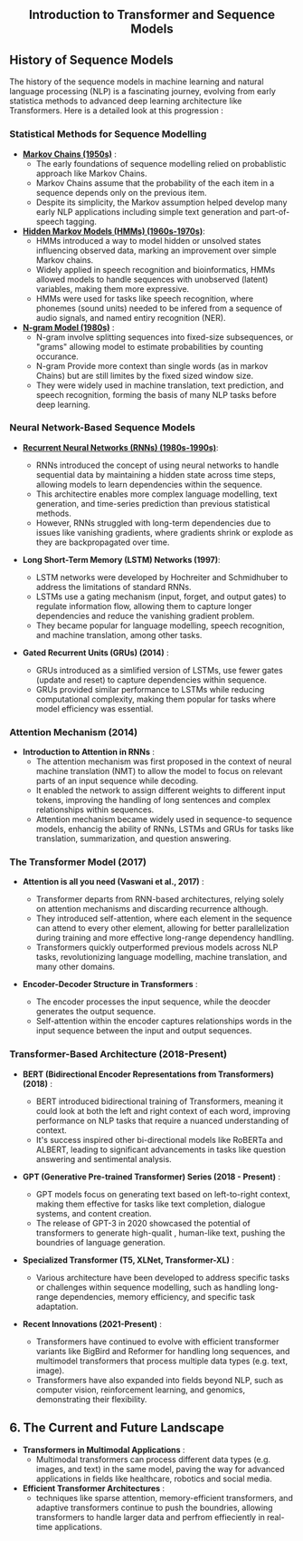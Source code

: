 ## <div align="center">Introduction to Transformer and Sequence Models</div>
## History of Sequence Models
The history of the sequence models in machine learning and natural language processing (NLP) is a fascinating journey, evolving from early statistica methods to advanced deep learning architecture like Transformers. Here is a detailed look at this progression : 
### Statistical Methods for Sequence Modelling
- **[Markov Chains (1950s)](https://github.com/SHIVAMAMBAH/Transformer/blob/main/Module%2001/Markov%20Chains/README.md)** :
  - The early foundations of sequence modelling relied on probablistic approach like Markov Chains.
  - Markov Chains assume that the probability of the each item in a sequence depends only on the previous item.
  - Despite its simplicity, the Markov assumption helped develop many early NLP applications including simple text generation and part-of-speech tagging.
- **[Hidden Markov Models (HMMs) (1960s-1970s)](https://github.com/SHIVAMAMBAH/Transformer/blob/main/Module%2001/Hidden%20Markov%20Model/README.md)**:
  - HMMs introduced a way to model hidden or unsolved states influencing observed data, marking an improvement over simple Markov chains.
  - Widely applied in <mar>speech recognition and bioinformatics</mark>, HMMs allowed models to handle sequences with unobserved (latent) variables, making them more expressive.
  - HMMs were used for tasks like speech recognition, where phonemes (sound units) needed to be infered from a sequence of audio signals, and named entiry recognition (NER).
- **[N-gram Model (1980s)](https://github.com/SHIVAMAMBAH/Transformer/blob/main/Module%2001/N-gram%20Model/README.md)** :
  - N-gram involve splitting sequences into fixed-size subsequences, or "grams" allowing model to estimate probabilities by counting occurance.
  - N-gram Provide more context than single words (as in markov Chains) but are still limites by the fixed sized window size.
  - They were widely used in machine translation, text prediction, and speech recognition, forming the basis of many NLP tasks before deep learning.

### Neural Network-Based Sequence Models
- **[Recurrent Neural Networks (RNNs) (1980s-1990s)](https://github.com/SHIVAMAMBAH/RNN/tree/main)**:
  - RNNs introduced the concept of using neural networks to handle sequential data by maintaining a hidden state across time steps, allowing models to learn dependencies within the sequence.
  - This architectire enables more complex language modelling, text generation, and time-series prediction than previous statistical methods.
  - However, RNNs struggled with long-term dependencies due to issues like vanishing gradients, where gradients shrink or explode as they are backpropagated over time.

- **Long Short-Term Memory (LSTM) Networks (1997)**:
  - LSTM networks were developed by Hochreiter and Schmidhuber to address the limitations of standard RNNs.
  - LSTMs use a gating mechanism (input, forget, and output gates) to regulate information flow, allowing them to capture longer dependencies and reduce the vanishing gradient problem.
  - They became popular for language modelling, speech recognition, and machine translation, among other tasks.
- **Gated Recurrent Units (GRUs) (2014)** :
  - GRUs introduced as a simlified version of LSTMs, use fewer gates (update and reset) to capture dependencies within sequence.
  - GRUs provided similar performance to LSTMs while reducing computational complexity, making them popular for tasks where model efficiency was essential.

### Attention Mechanism (2014)
- **Introduction to Attention in RNNs** :
  -  The attention mechanism was first proposed in the context of neural machine translation (NMT) to allow the model to focus on relevant parts of an input sequence while decoding.
  -  It enabled the network to assign different weights to different input tokens, improving the handling of long sentences and complex relationships within sequences.
  -  Attention mechanism became widely used in sequence-to sequence models, enhancig the ability of RNNs, LSTMs and GRUs for tasks like translation, summarization, and question answering.

### The Transformer Model (2017)
- **Attention is all you need (Vaswani et al., 2017)** :
  - Transformer departs from RNN-based architectures, relying solely on attention mechanisms and discarding recurrence although.
  - They introduced self-attention, where each element in the sequence can attend to every other element, allowing for better parallelization during training and more effective long-range dependency handlling.
  - Transformers quickly outperformed previous models across NLP tasks, revolutionizing language modelling, machine translation, and many other domains.

- **Encoder-Decoder Structure in Transformers** :
  - The encoder processes the input sequence, while the deocder generates the output sequence.
  - Self-attention within the encoder captures relationships words in the input sequence between the input and output sequences.

### Transformer-Based Architecture (2018-Present)
- **BERT (Bidirectional Encoder Representations from Transformers) (2018)** :
  - BERT introduced bidirectional training of Transformers, meaning it could look at both the left and right context of each word, improving performance on NLP tasks that require a nuanced understanding of context.
  - It's success inspired other bi-directional models like RoBERTa and ALBERT, leading to significant advancements in tasks like question answering and sentimental analysis.

- **GPT (Generative Pre-trained Transformer) Series (2018 - Present)** :
  - GPT models focus on generating text based on left-to-right context, making them effective for tasks like text completion, dialogue systems, and content creation.
  - The release of GPT-3 in 2020 showcased the potential of transformers to generate high-qualit , human-like text, pushing the boundries of language generation.

- **Specialized Transformer (T5, XLNet, Transformer-XL)** :
  - Various architecture have been developed to address specific tasks or challenges within sequence modelling, such as handling long-range dependencies, memory efficiency, and specific task adaptation.

- **Recent Innovations (2021-Present)** :
  - Transformers have continued to evolve with efficient transformer variants like BigBird and Reformer for handling long sequences, and multimodel transformers that process multiple data types (e.g. text, image).
  - Transformers have also expanded into fields beyond NLP, such as computer vision, reinforcement learning, and genomics, demonstrating their flexibility.

## 6. The Current and Future Landscape
- **Transformers in Multimodal Applications** :
  - Multimodal transformers can process different data types (e.g. images, and text) in the same model, paving the way for advanced applications in fields like healthcare, robotics and social media.
- **Efficient Transformer Architectures** :
  - techniques like sparse attention, memory-efficient transformers, and adaptive transformers continue to push the boundries, allowing transformers to handle larger data and perfrom effieciently in real-time applications.


